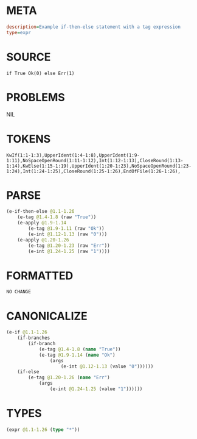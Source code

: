 # META
~~~ini
description=Example if-then-else statement with a tag expression
type=expr
~~~
# SOURCE
~~~roc
if True Ok(0) else Err(1)
~~~
# PROBLEMS
NIL
# TOKENS
~~~zig
KwIf(1:1-1:3),UpperIdent(1:4-1:8),UpperIdent(1:9-1:11),NoSpaceOpenRound(1:11-1:12),Int(1:12-1:13),CloseRound(1:13-1:14),KwElse(1:15-1:19),UpperIdent(1:20-1:23),NoSpaceOpenRound(1:23-1:24),Int(1:24-1:25),CloseRound(1:25-1:26),EndOfFile(1:26-1:26),
~~~
# PARSE
~~~clojure
(e-if-then-else @1.1-1.26
	(e-tag @1.4-1.8 (raw "True"))
	(e-apply @1.9-1.14
		(e-tag @1.9-1.11 (raw "Ok"))
		(e-int @1.12-1.13 (raw "0")))
	(e-apply @1.20-1.26
		(e-tag @1.20-1.23 (raw "Err"))
		(e-int @1.24-1.25 (raw "1"))))
~~~
# FORMATTED
~~~roc
NO CHANGE
~~~
# CANONICALIZE
~~~clojure
(e-if @1.1-1.26
	(if-branches
		(if-branch
			(e-tag @1.4-1.8 (name "True"))
			(e-tag @1.9-1.14 (name "Ok")
				(args
					(e-int @1.12-1.13 (value "0"))))))
	(if-else
		(e-tag @1.20-1.26 (name "Err")
			(args
				(e-int @1.24-1.25 (value "1"))))))
~~~
# TYPES
~~~clojure
(expr @1.1-1.26 (type "*"))
~~~
